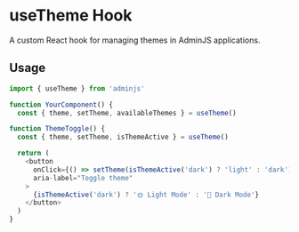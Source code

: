 # useTheme Hook

A custom React hook for managing themes in AdminJS applications.

## Usage

```typescript
import { useTheme } from 'adminjs'

function YourComponent() {
  const { theme, setTheme, availableThemes } = useTheme()

function ThemeToggle() {
  const { theme, setTheme, isThemeActive } = useTheme()

  return (
    <button
      onClick={() => setTheme(isThemeActive('dark') ? 'light' : 'dark')}
      aria-label="Toggle theme"
    >
      {isThemeActive('dark') ? '🌞 Light Mode' : '🌙 Dark Mode'}
    </button>
  )
}
```
